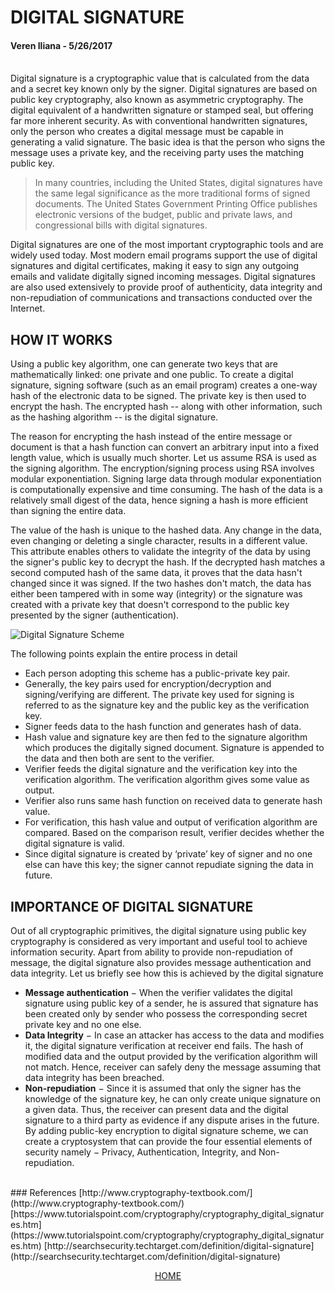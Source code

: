 # DIGITAL SIGNATURE
#### Veren Iliana - 5/26/2017

<br>
Digital signature is a cryptographic value that is calculated from the data and a secret key known only by the signer. Digital signatures are based on public key cryptography, also known as asymmetric cryptography. The digital equivalent of a handwritten signature or stamped seal, but offering far more inherent security. As with conventional handwritten signatures, only the person who creates a digital message must be capable in generating a valid signature. The basic idea is that the person who signs the message uses a private key, and the receiving party uses the matching public key.

> In many countries, including the United States, digital signatures have the same legal significance as the more traditional forms of signed documents. The United States Government Printing Office publishes electronic versions of the budget, public and private laws, and congressional bills with digital signatures.

Digital signatures are one of the most important cryptographic tools and are widely used today. Most modern email programs support the use of digital signatures and digital certificates, making it easy to sign any outgoing emails and validate digitally signed incoming messages. Digital signatures are also used extensively to provide proof of authenticity, data integrity and non-repudiation of communications and transactions conducted over the Internet.

## HOW IT WORKS

Using a public key algorithm, one can generate two keys that are mathematically linked: one private and one public. To create a digital signature, signing software (such as an email program) creates a one-way hash of the electronic data to be signed. The private key is then used to encrypt the hash. The encrypted hash -- along with other information, such as the hashing algorithm -- is the digital signature. 

The reason for encrypting the hash instead of the entire message or document is that a hash function can convert an arbitrary input into a fixed length value, which is usually much shorter. Let us assume RSA is used as the signing algorithm. The encryption/signing process using RSA involves modular exponentiation. Signing large data through modular exponentiation is computationally expensive and time consuming. The hash of the data is a relatively small digest of the data, hence signing a hash is more efficient than signing the entire data.

The value of the hash is unique to the hashed data. Any change in the data, even changing or deleting a single character, results in a different value. This attribute enables others to validate the integrity of the data by using the signer's public key to decrypt the hash. If the decrypted hash matches a second computed hash of the same data, it proves that the data hasn't changed since it was signed. If the two hashes don't match, the data has either been tampered with in some way (integrity) or the signature was created with a private key that doesn't correspond to the public key presented by the signer (authentication).

![Digital Signature Scheme](https://vereniliana.github.io/digitalsignature/ds_pic.jpg)

The following points explain the entire process in detail
*	Each person adopting this scheme has a public-private key pair.
*	Generally, the key pairs used for encryption/decryption and signing/verifying are different. The private key used for signing is referred to as the signature key and the public key as the verification key.
*	Signer feeds data to the hash function and generates hash of data.
*	Hash value and signature key are then fed to the signature algorithm which produces the digitally signed document. Signature is appended to the data and then both are sent to the verifier.
*	Verifier feeds the digital signature and the verification key into the verification algorithm. The verification algorithm gives some value as output.
*	Verifier also runs same hash function on received data to generate hash value.
*	For verification, this hash value and output of verification algorithm are compared. Based on the comparison result, verifier decides whether the digital signature is valid.
*	Since digital signature is created by ‘private’ key of signer and no one else can have this key; the signer cannot repudiate signing the data in future.

## IMPORTANCE OF DIGITAL SIGNATURE

Out of all cryptographic primitives, the digital signature using public key cryptography is considered as very important and useful tool to achieve information security.
Apart from ability to provide non-repudiation of message, the digital signature also provides message authentication and data integrity. Let us briefly see how this is achieved by the digital signature 
*	**Message authentication** − When the verifier validates the digital signature using public key of a sender, he is assured that signature has been created only by sender who possess the corresponding secret private key and no one else.
*	**Data Integrity** − In case an attacker has access to the data and modifies it, the digital signature verification at receiver end fails. The hash of modified data and the output provided by the verification algorithm will not match. Hence, receiver can safely deny the message assuming that data integrity has been breached.
*	**Non-repudiation** − Since it is assumed that only the signer has the knowledge of the signature key, he can only create unique signature on a given data. Thus, the receiver can present data and the digital signature to a third party as evidence if any dispute arises in the future.
By adding public-key encryption to digital signature scheme, we can create a cryptosystem that can provide the four essential elements of security namely − Privacy, Authentication, Integrity, and Non-repudiation.


<br>
### References
[http://www.cryptography-textbook.com/](http://www.cryptography-textbook.com/)
[https://www.tutorialspoint.com/cryptography/cryptography_digital_signatures.htm](https://www.tutorialspoint.com/cryptography/cryptography_digital_signatures.htm)
[http://searchsecurity.techtarget.com/definition/digital-signature](http://searchsecurity.techtarget.com/definition/digital-signature)

<br>
<p align="center">
  <a href="https://vereniliana.github.io">HOME</a>
</p>
